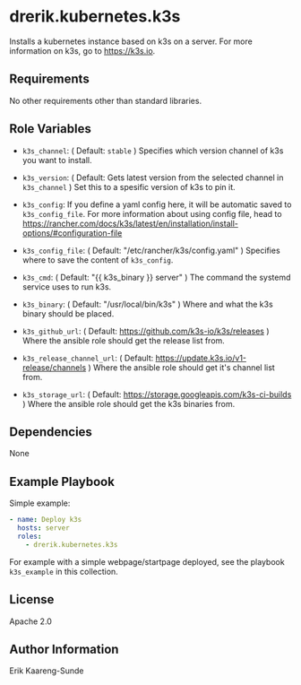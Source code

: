 drerik.kubernetes.k3s
=========

Installs a kubernetes instance based on k3s on a server. For more information on k3s, go to <https://k3s.io>.

Requirements
------------

No other requirements other than standard libraries.

Role Variables
--------------

- `k3s_channel`: ( Default: `stable` ) Specifies which version channel of k3s you want to install.
- `k3s_version`: ( Default: Gets latest version from the selected channel in `k3s_channel` ) Set this to a spesific version of k3s to pin it.

- `k3s_config`: If you define a yaml config here, it will be automatic saved to `k3s_config_file`. For more information about using config file, head to <https://rancher.com/docs/k3s/latest/en/installation/install-options/#configuration-file>
- `k3s_config_file`: ( Default: "/etc/rancher/k3s/config.yaml" ) Specifies where to save the content of `k3s_config`.

- `k3s_cmd`: ( Default: "{{ k3s_binary }} server" ) The command the systemd service uses to run k3s.
- `k3s_binary`: ( Default: "/usr/local/bin/k3s" )  Where and what the k3s binary should be placed.

- `k3s_github_url`: ( Default: https://github.com/k3s-io/k3s/releases ) Where the ansible role should get the release list from.

- `k3s_release_channel_url`: ( Default: https://update.k3s.io/v1-release/channels ) Where the ansible role should get it's channel list from.
- `k3s_storage_url`: ( Default: https://storage.googleapis.com/k3s-ci-builds ) Where the ansible role should get the k3s binaries from.


Dependencies
------------

None

Example Playbook
----------------

Simple example:

```yaml
- name: Deploy k3s
  hosts: server
  roles:
    - drerik.kubernetes.k3s
```

For example with a simple webpage/startpage deployed, see the playbook `k3s_example` in this collection.



License
-------

Apache 2.0

Author Information
------------------

Erik Kaareng-Sunde
